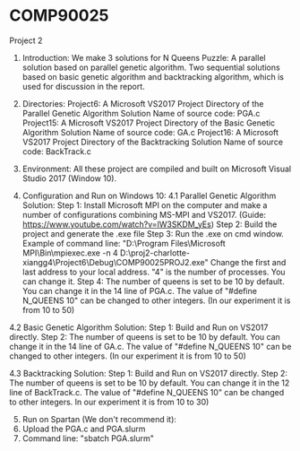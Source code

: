 # COMP90025
Project 2
1. Introduction:
We make 3 solutions for N Queens Puzzle:
A parallel solution based on parallel genetic algorithm. 
Two sequential solutions based on basic genetic algorithm and backtracking algorithm, which is used for discussion in the report. 

2. Directories: 
Project6: A Microsoft VS2017 Project Directory of the Parallel Genetic Algorithm Solution
	Name of source code: PGA.c
Project15: A Microsoft VS2017 Project Directory of the Basic Genetic Algorithm Solution
	Name of source code: GA.c
Project16: A Microsoft VS2017 Project Directory of  the Backtracking Solution
	Name of source code: BackTrack.c

3. Environment:
All these project are compiled and built on Microsoft Visual Studio 2017 (Window 10). 

4. Configuration and Run on Windows 10:
4.1 Parallel Genetic Algorithm Solution:
Step 1: Install Microsoft MPI on the computer and make a number of configurations combining MS-MPI and VS2017. (Guide: https://www.youtube.com/watch?v=IW3SKDM_yEs)
Step 2: Build the project and generate the .exe file
Step 3: Run the .exe on cmd window. 
Example of command line: "D:\Program Files\Microsoft MPI\Bin\mpiexec.exe -n 4 D:\proj2-charlotte-xiangg4\Project6\Debug\COMP90025PROJ2.exe"
Change the first and last address to your local address. 
"4" is the number of processes. You can change it.
Step 4: The number of queens is set to be 10 by default. You can change it in the 14 line of PGA.c.  The value of "#define N_QUEENS 10" can be changed to other integers. (In our experiment it is from 10 to 50)

4.2 Basic Genetic Algorithm Solution:
Step 1: Build and Run on VS2017 directly.
Step 2: The number of queens is set to be 10 by default. You can change it in the 14 line of GA.c. The value of "#define N_QUEENS 10" can be changed to other integers. (In our experiment it is from 10 to 50)

4.3 Backtracking Solution:
Step 1: Build and Run on VS2017 directly.
Step 2: The number of queens is set to be 10 by default. You can change it in the 12 line of BackTrack.c. The value of "#define N_QUEENS 10" can be changed to other integers. In our experiment it is from 10 to 30)

5. Run on Spartan (We don't recommend it):
1. Upload the PGA.c and PGA.slurm
2. Command line: "sbatch PGA.slurm"

